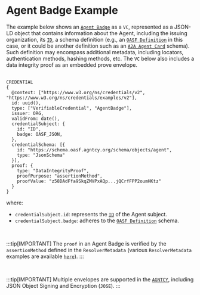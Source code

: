 # Agent Badge Example

The example below shows an [`Agent Badge`](./intro.md) as a `VC`, represented as a JSON-LD object that contains information about the Agent, including the issuing organization, its [`ID`](/docs/id/intro), a schema definition (e.g., an [`OASF Definition`](https://schema.oasf.agntcy.org/objects/agent) in this case, or it could be another definition such as an [`A2A Agent Card`](https://github.com/google/A2A/blob/main/specification/json/a2a.json#AgentCard) schema). Such definition may encompass additional metadata, including locators, authentication methods, hashing methods, etc. The `VC` below also includes a data integrity proof as an embedded prove envelope.<br /><br />

```
CREDENTIAL
{
  @context: ["https://www.w3.org/ns/credentials/v2", "https://www.w3.org/ns/credentials/examples/v2"],
  id: uuid(),
  type: ["VerifiableCredential", "AgentBadge"],
  issuer: ORG,
  validFrom: date(),
  credentialSubject: {
    id: "ID",
    badge: OASF_JSON,
  },
  credentialSchema: [{
    id: "https://schema.oasf.agntcy.org/schema/objects/agent",
    type: "JsonSchema"
  }],
  proof: {
    type: "DataIntegrityProof",
    proofPurpose: "assertionMethod",
    proofValue: "z58DAdFfa9SkqZMVPxAQp...jQCrfFPP2oumHKtz"
  }
}

```

where:

- `credentialSubject.id`: represents the [`ID`](/docs/id/intro) of the Agent subject.
- `credentialSubject.badge`: adheres to the [`OASF Definition`](https://schema.oasf.agntcy.org/objects/agent) schema.

<br />

:::tip[IMPORTANT]
The `proof` in an Agent Badge is verified by the `assertionMethod` defined in the `ResolverMetadata` (various `ResolverMetadata` examples are available [`here`](../id/did.md)).
:::

<br />

:::tip[IMPORTANT]
Multiple envelopes are supported in the [`AGNTCY`](https://agntcy.org/), including JSON Object Signing and Encryption (`JOSE`).
:::
